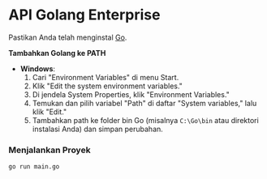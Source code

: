 # API Golang Enterprise

Pastikan Anda telah menginstal [Go](https://golang.org/dl/).

**Tambahkan Golang ke PATH**  
   - **Windows**:  
     1. Cari "Environment Variables" di menu Start.
     2. Klik "Edit the system environment variables."
     3. Di jendela System Properties, klik "Environment Variables."
     4. Temukan dan pilih variabel "Path" di daftar "System variables," lalu klik "Edit."
     5. Tambahkan path ke folder bin Go (misalnya `C:\Go\bin` atau direktori instalasi Anda) dan simpan perubahan.


### Menjalankan Proyek
```
go run main.go
```

